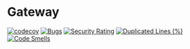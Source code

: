 # Gateway
[![codecov](https://codecov.io/gh/Jimbanan/Gateway/branch/master/graph/badge.svg?token=2BLR3KG7TO)](https://codecov.io/gh/Jimbanan/Gateway) [![Bugs](https://sonarcloud.io/api/project_badges/measure?project=Jimbanan_Gateway&metric=bugs)](https://sonarcloud.io/summary/new_code?id=Jimbanan_Gateway) [![Security Rating](https://sonarcloud.io/api/project_badges/measure?project=Jimbanan_Gateway&metric=security_rating)](https://sonarcloud.io/summary/new_code?id=Jimbanan_Gateway) [![Duplicated Lines (%)](https://sonarcloud.io/api/project_badges/measure?project=Jimbanan_Gateway&metric=duplicated_lines_density)](https://sonarcloud.io/summary/new_code?id=Jimbanan_Gateway) [![Code Smells](https://sonarcloud.io/api/project_badges/measure?project=Jimbanan_Gateway&metric=code_smells)](https://sonarcloud.io/summary/new_code?id=Jimbanan_Gateway)
